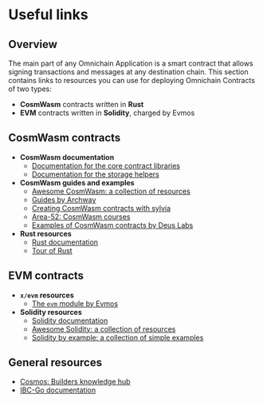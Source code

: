 ﻿---
sidebar_position: 5
---

# Useful links

## Overview

The main part of any Omnichain Application is a smart contract that allows signing transactions and messages at any destination chain. This section contains links to resources you can use for deploying Omnichain Contracts of two types:

- **CosmWasm** contracts written in **Rust**
- **EVM** contracts written in **Solidity**, charged by Evmos

## CosmWasm contracts

- **CosmWasm documentation**
    - [Documentation for the core contract libraries](https://docs.rs/cosmwasm-std/latest/cosmwasm_std/index.html)
    - [Documentation for the storage helpers](https://docs.rs/cosmwasm-storage/latest/cosmwasm_storage/index.html)
- **CosmWasm guides and examples**
    - [Awesome CosmWasm: a collection of resources](https://github.com/CosmWasm/awesome-cosmwasm)
    - [Guides by Archway](https://docs.archway.io/developers/cosmwasm-documentation/introduction)
    - [Creating CosmWasm contracts with sylvia](https://cosmwasm.github.io/sylvia-book/)
    - [Area-52: CosmWasm courses](https://area-52.io/)
    - [Examples of CosmWasm contracts by Deus Labs](https://github.com/deus-labs/cw-contracts)
- **Rust resources**
    - [Rust documentation](https://doc.rust-lang.org/book/)
    - [Tour of Rust](https://tourofrust.com)

## EVM contracts

- **`x/evm` resources**
    - [The `evm` module by Evmos](https://docs.evmos.org/protocol/modules/evm)
- **Solidity resources**
    - [Solidity documentation](https://docs.soliditylang.org/en/v0.8.26/)
    - [Awesome Solidity: a collection of resources](https://github.com/bkrem/awesome-solidity)
    - [Solidity by example: a collection of simple examples](https://solidity-by-example.org)

## General resources

- [Cosmos: Builders knowledge hub](https://hub.join.builders)
- [IBC-Go documentation](https://ibc.cosmos.network/main)
